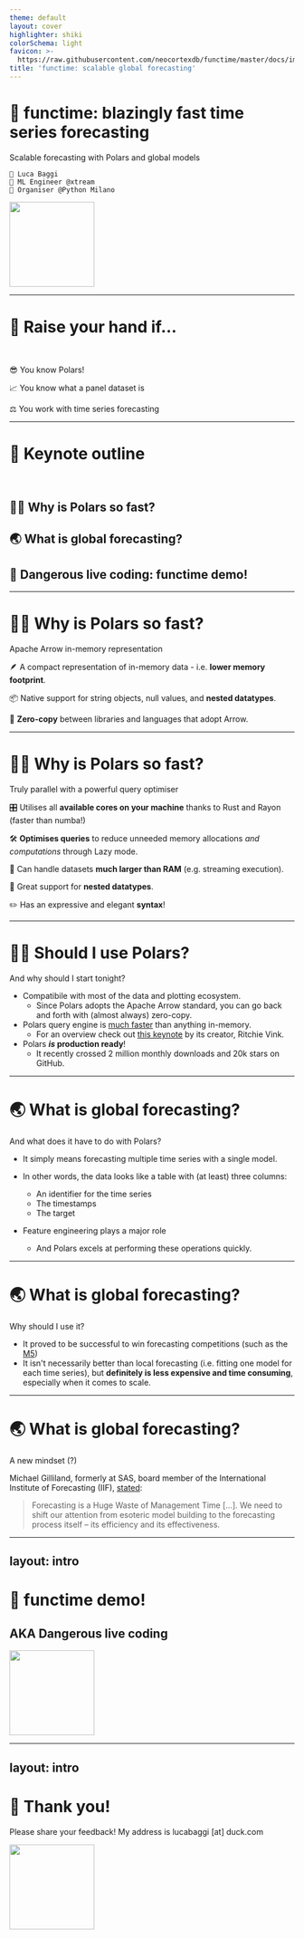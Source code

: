```yaml
---
theme: default
layout: cover
highlighter: shiki
colorSchema: light
favicon: >-
  https://raw.githubusercontent.com/neocortexdb/functime/master/docs/img/logo.png
title: 'functime: scalable global forecasting'
---
```


# 🔮 functime: blazingly fast time series forecasting
Scalable forecasting with Polars and global models

<div class="absolute bottom-10">

    👤 Luca Baggi
    💼 ML Engineer @xtream
    🐍 Organiser @Python Milano

</div>

<div class="absolute right-5 top-5">
<img height="150" width="150"  src="/qr-github.svg">
</div>


---

# 🙋 Raise your hand if...

<br>

<v-clicks>

😎 You know Polars!

📈 You know what a panel dataset is

⚖️ You work with time series forecasting

</v-clicks>


---

# 📍 Keynote outline

<br>

<v-clicks>

## 🐻‍❄️ Why is Polars so fast?

## 🌏 What is global forecasting?

## 🔮 Dangerous live coding: functime demo!

</v-clicks>


---

# 🐻‍❄️ Why is Polars so fast?
Apache Arrow in-memory representation

<v-clicks>

🪶 A compact representation of in-memory data - i.e. **lower memory footprint**.

📦 Native support for string objects, null values, and **nested datatypes**.

📝 **Zero-copy** between libraries and languages that adopt Arrow.

</v-clicks>


---

# 🐻‍❄️ Why is Polars so fast?
Truly parallel with a powerful query optimiser

<v-clicks>

🎛️ Utilises all **available cores on your machine** thanks to Rust and Rayon (faster than numba!)

🛠️ **Optimises queries** to reduce unneeded memory allocations _and computations_ through Lazy mode.

🌊 Can handle datasets **much larger than RAM** (e.g. streaming execution).

🪺 Great support for **nested datatypes**.

✏️ Has an expressive and elegant **syntax**!

</v-clicks>


---

# 🐻‍❄️ Should I use Polars?
And why should I start tonight?

<v-clicks>

* Compatibile with most of the data and plotting ecosystem.
  * Since Polars adopts the Apache Arrow standard, you can go back and forth with (almost always) zero-copy.
* Polars query engine is [much faster](https://www.pola.rs/benchmarks.html) than anything in-memory.
  * For an overview check out [this keynote](https://www.youtube.com/watch?v=GTVm3QyJ-3I) by its creator, Ritchie Vink.
* Polars ***is* production ready**!
  * It recently crossed 2 million monthly downloads and 20k stars on GitHub.

</v-clicks>


---

# 🌏 What is global forecasting?
And what does it have to do with Polars?

<v-clicks>

* It simply means forecasting multiple time series with a single model.

* In other words, the data looks like a table with (at least) three columns:
  * An identifier for the time series
  * The timestamps
  * The target

* Feature engineering plays a major role
  * And Polars excels at performing these operations quickly.

</v-clicks>


---

# 🌏 What is global forecasting?
Why should I use it?

<v-clicks>

* It proved to be successful to win forecasting competitions (such as the [M5](https://www.sciencedirect.com/science/article/pii/S0169207021001874?via%3Dihub))
* It isn't necessarily better than local forecasting (i.e. fitting one model for each time series), but **definitely is less expensive and time consuming**, especially when it comes to scale.

</v-clicks>


---

# 🌏 What is global forecasting?
A new mindset (?)

Michael Gilliland, formerly at SAS, board member of the International Institute of Forecasting (IIF), [stated](https://blogs.sas.com/content/forecasting/2016/10/25/changing-the-paradigm-for-business-forecasting-part-10/):

> Forecasting is a Huge Waste of Management Time [...]. We need to shift our attention from esoteric model building to the forecasting process itself – its efficiency and its effectiveness.


---
layout: intro
---

# 🔮 functime demo!
## AKA Dangerous live coding

<div class="absolute right-5 top-5">
<img height="150" width="150"  src="/qr-kaggle.svg">
</div>


---
layout: intro
---

# 🙏 Thank you!

Please share your feedback! My address is lucabaggi [at] duck.com

<div class="absolute right-5 top-5">
<img height="150" width="150"  src="/qr-linkedin.svg">
</div>
